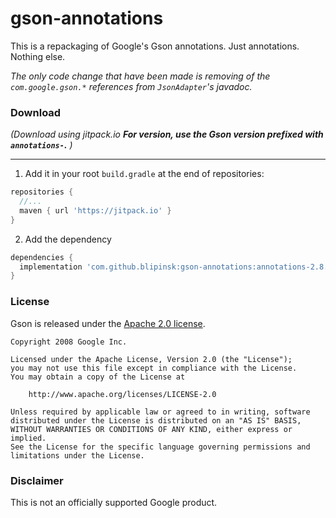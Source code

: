 # gson-annotations

This is a repackaging of Google's Gson annotations. Just annotations. Nothing else.

_The only code change that have been made is removing of the `com.google.gson.*` references from `JsonAdapter`'s javadoc._

### Download

*(Download using jitpack.io* ***For version, use the Gson version prefixed with `annotations-`.*** *)*

---

1. Add it in your root `build.gradle` at the end of repositories:

```gradle
repositories {
  //...
  maven { url 'https://jitpack.io' }
}
```

2. Add the dependency
```gradle
dependencies {
  implementation 'com.github.blipinsk:gson-annotations:annotations-2.8.6'
}
```

### License

Gson is released under the [Apache 2.0 license](LICENSE).

```
Copyright 2008 Google Inc.

Licensed under the Apache License, Version 2.0 (the "License");
you may not use this file except in compliance with the License.
You may obtain a copy of the License at

    http://www.apache.org/licenses/LICENSE-2.0

Unless required by applicable law or agreed to in writing, software
distributed under the License is distributed on an "AS IS" BASIS,
WITHOUT WARRANTIES OR CONDITIONS OF ANY KIND, either express or implied.
See the License for the specific language governing permissions and
limitations under the License.
```

### Disclaimer

This is not an officially supported Google product.
